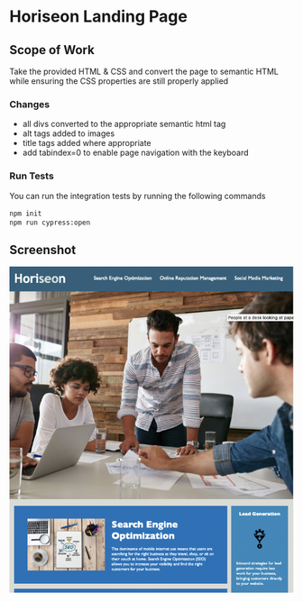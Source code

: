 # Horiseon Landing Page

## Scope of Work
Take the provided HTML & CSS and convert the page to semantic HTML while ensuring the CSS properties are still properly applied

### Changes
- all divs converted to the appropriate semantic html tag
- alt tags added to images
- title tags added where appropriate
- add tabindex=0 to enable page navigation with the keyboard

### Run Tests
You can run the integration tests by running the following commands
```
npm init
npm run cypress:open
```
## Screenshot
![screenshot](assets/images/screenshot.jpg)
